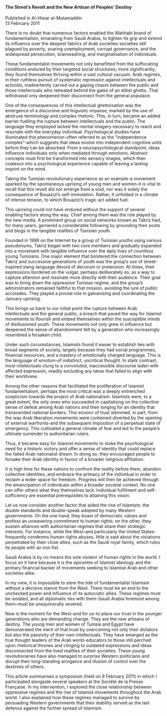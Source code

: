 <h4>The Street’s Revolt and the New Artisan of Peoples’ Destiny</h4>


Published in Al-Hiwar al-Mutamaddin
<br>
13 February 2011


There is no doubt that numerous factors enabled the Wahhabi brand of fundamentalism, emanating from Saudi Arabia, to tighten its grip and extend its influence over the deepest fabrics of Arab societies-societies still plagued by poverty, soaring unemployment, corrupt governance, and the widespread persecution, brainwashing, and marginalisation of individuals.

These fundamentalist movements not only benefitted from the suffocating conditions endured by their targeted social structures; more significantly, they found themselves thriving within a vast cultural vacuum. Arab regimes, in their ruthless pursuit of systematic repression against intellectuals and activists, inadvertently carved out a gaping chasm between the public and those intellectuals who retreated behind the gates of an elitist ghetto. That withdrawal only deepened their disconnect from the general populace.

One of the consequences of this intellectual ghettoisation was the emergence of a discursive and linguistic impasse, marked by the use of abstruse terminology and complex rhetoric. This, in turn, became an added barrier fuelling the rupture between intellectuals and the public. The language they employed lacked the mental imagery necessary to reach and resonate with the everyday individual. Psychological studies have illuminated this phenomenon-often referred to as the “independence complex”-which suggests that ideas evolve into independent cognitive units before they can be absorbed. From a neuropsychological standpoint, ideas influence individuals only when mediated through emotions. Abstract concepts must first be transformed into sensory images, which then coalesce into a psychological experience capable of leaving a lasting imprint on the mind.

Taking the Tunisian revolutionary experience as an example-a movement sparked by the spontaneous uprising of young men and women-it is vital to recall that this revolt did not emerge from a void, nor was it solely the consequence of Bouazizi’s self-immolation. Rather, it unfolded in a climate of intense tension, to which Bouazizi’s tragic act added fuel.

This uprising could not have endured without the support of several enabling factors along the way. Chief among them was the role played by the new media. A prominent group on social networks known as Takriz had, for many years, garnered a considerable following by grounding their posts and blogs in the tangible realities of Tunisian youth.

Founded in 1998 on the Internet by a group of Tunisian youths using various pseudonyms, Takriz began with two core members and gradually expanded into a movement with tangible influence over the daily lives of countless young Tunisians. One major element that bolstered the connection between Takriz and successive generations of youth was the group’s use of street-inspired slang-language devoid of decorum or pretension. At times, their expressions bordered on the vulgar, perhaps deliberately so, as a way to capture attention and resonate more directly with their audience. Their goal was to bring down the oppressive Tunisian regime, and the group’s administrators remained faithful to that mission, avoiding the lure of public accolades. They played a pivotal role in galvanising and coordinating the January uprising.

This brings us back to our initial point-the rupture between Arab intellectuals and the general public, a breach that paved the way for Islamist movements to flourish and embed themselves within the susceptible minds of disillusioned youth. These movements not only grew in influence but deepened the sense of abandonment felt by a generation who increasingly resembled a forsaken child.

Under such circumstances, Islamists found it easier to establish ties with broad segments of society, largely because they had social programmes, financial resources, and a mastery of emotionally charged language. This is the language of emotion-of indistinct, uncritical thought. In stark contrast, most intellectuals clung to a convoluted, inaccessible discourse laden with affected expression, readily excluding any ideas that failed to align with their worldview.

Among the other reasons that facilitated the proliferation of Islamist fundamentalism, perhaps the most critical was a deeply entrenched scepticism towards the project of Arab nationalism. Islamists were, to a great extent, the only ones who succeeded in capitalising on the collective sense of defeat among Arab nations and their longing for an identity that transcended national borders. This erosion of trust stemmed, in part, from the way Arab liberation movements were contained-diverted by the opening of external warfronts-and the subsequent imposition of a perpetual state of emergency. This cultivated a general climate of fear and led to the people’s ultimate surrender to authoritarian rulers.

Thus, it became easy for Islamist movements to stoke the psychological need for a historic victory and offer a sense of identity that could replace the failed Arab nationalist dream. In doing so, they encouraged people to forsake their Arab identity in favour of a broader religious affiliation.

It is high time for these nations to confront the reality before them, abandon collective identities, and embrace the primacy of the individual in order to reclaim a wider space for freedom. Progress will then be achieved through the emancipation of individuals within a broader societal context. No one can offer others what they themselves lack. Individual fulfilment and self-sufficiency are essential prerequisites to attaining this vision.

Let us now consider another factor that aided the rise of Islamists: the double standards and double-speak adopted by many Western governments. On the one hand, they boast of democratic values and profess an unwavering commitment to human rights; on the other, they sustain alliances with authoritarian regimes that share their strategic interests. For instance, while the West-and particularly the United States-frequently condemns human rights abuses, little is said about the violations perpetrated by their close allies, such as the Saudi royal family, which rules its people with an iron fist.

Saudi Arabia is by no means the sole violator of human rights in the world. I focus on it here because it is the epicentre of Islamist ideology and the primary financial backer of movements seeking to Islamise Arab and other societies alike.

In my view, it is impossible to stem the tide of fundamentalist Islamism without a decisive stance from the West. There must be an end to the unchecked power and influence of its autocratic allies. These regimes must be isolated, and all diplomatic ties with them-Saudi Arabia foremost among them-must be unequivocally severed.

Now is the moment for the West-and for us-to place our trust in the younger generations who are demanding change. They are the new artisans of destiny. The young men and women of Tunisia and Egypt have demonstrated the merit of that trust by overcoming not only their dictators but also the passivity of their own intellectuals. They have emerged as the true thought leaders of the Arab world-educators to those still perched upon rhetorical thrones and clinging to outdated expressions and ideas disconnected from the lived realities of their societies. These young revolutionaries have also managed to surprise Western politicians and disrupt their long-standing arrogance and illusion of control over the destinies of others.

This article summarises a symposium (held on 9 February 2011) in which I participated alongside several speakers at the Société de la Presse Française. In my intervention, I explored the close relationship between oppressive regimes and the rise of Islamist movements throughout the Arab world. I also explained how these regimes managed to survive by persuading Western governments that their stability served as the last defence against the further spread of Islamism.
